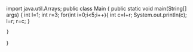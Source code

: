 import java.util.Arrays;
public class Main {
    public static void main(String[] args) {
        int l=1;
        int r=3;
        for(int i=0;i<5;i++){
            int c=l+r;
             System.out.println(c);
             l=r;
             r=c;
        }
       
    }
}
